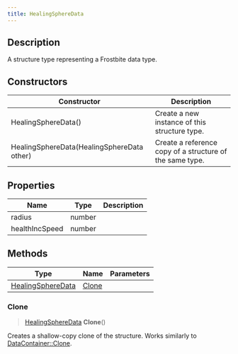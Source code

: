 ```yaml
---
title: HealingSphereData
---
```

## Description

A structure type representing a Frostbite data type.

## Constructors

| Constructor                                | Description                                              |
| ------------------------------------------ | -------------------------------------------------------- |
| HealingSphereData()                        | Create a new instance of this structure type.            |
| HealingSphereData(HealingSphereData other) | Create a reference copy of a structure of the same type. |

## Properties

| Name           | Type   | Description |
| -------------- | ------ | ----------- |
| radius         | number |             |
| healthIncSpeed | number |             |

## Methods

| Type                                   | Name            | Parameters |
| -------------------------------------- | --------------- | ---------- |
| [HealingSphereData](HealingSphereData) | [Clone](#clone) |            |

### Clone

> [HealingSphereData](HealingSphereData) **Clone**()

Creates a shallow-copy clone of the structure. Works similarly to [DataContainer::Clone](/vext/ref/shared/class/datacontainer#clone).
